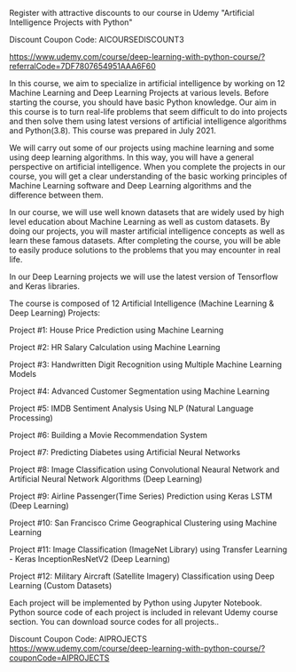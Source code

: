Register with attractive discounts to our course in Udemy "Artificial Intelligence Projects with Python"

Discount Coupon Code: AICOURSEDISCOUNT3

https://www.udemy.com/course/deep-learning-with-python-course/?referralCode=7DF7807654951AAA6F60


In this course, we aim to specialize in artificial intelligence by working on 12 Machine Learning and Deep Learning Projects at various levels. Before starting the course, you should have basic Python knowledge. Our aim in this course is to turn real-life problems that seem difficult to do into projects and then solve them using latest versions of artificial intelligence algorithms and Python(3.8). This course was prepared in July 2021.

We will carry out some of our projects using machine learning and some using deep learning algorithms. In this way, you will have a general perspective on artificial intelligence. When you complete the projects in our course, you will get a clear understanding of the basic working principles of Machine Learning software and Deep Learning algorithms and the difference between them.

In our course, we will use well known datasets that are widely used by high level education about Machine Learning as well as custom datasets. By doing our projects, you will master artificial intelligence concepts as well as learn these famous datasets. After completing the course, you will be able to easily produce solutions to the problems that you may encounter in real life.

In our Deep Learning projects we will use the latest version of Tensorflow and Keras libraries.

The course is composed of 12 Artificial Intelligence (Machine Learning & Deep Learning) Projects:

Project #1: House Price Prediction using Machine Learning

Project #2: HR Salary Calculation using Machine Learning

Project #3: Handwritten Digit Recognition using Multiple Machine Learning Models

Project #4: Advanced Customer Segmentation using Machine Learning

Project #5: IMDB Sentiment Analysis Using NLP (Natural Language Processing)

Project #6: Building a Movie Recommendation System

Project #7: Predicting Diabetes using Artificial Neural Networks

Project #8: Image Classification using Convolutional Neaural Network and Artificial Neural Network Algorithms (Deep Learning)

Project #9: Airline Passenger(Time Series) Prediction using Keras LSTM (Deep Learning)

Project #10: San Francisco Crime Geographical Clustering using Machine Learning

Project #11: Image Classification (ImageNet Library) using Transfer Learning - Keras InceptionResNetV2 (Deep Learning)

Project #12: Military Aircraft (Satellite Imagery) Classification using Deep Learning (Custom Datasets)

Each project will be implemented by Python using Jupyter Notebook. Python source code of each project is included in relevant Udemy course section. You can download source codes for all projects..

Discount Coupon Code: AIPROJECTS
https://www.udemy.com/course/deep-learning-with-python-course/?couponCode=AIPROJECTS
